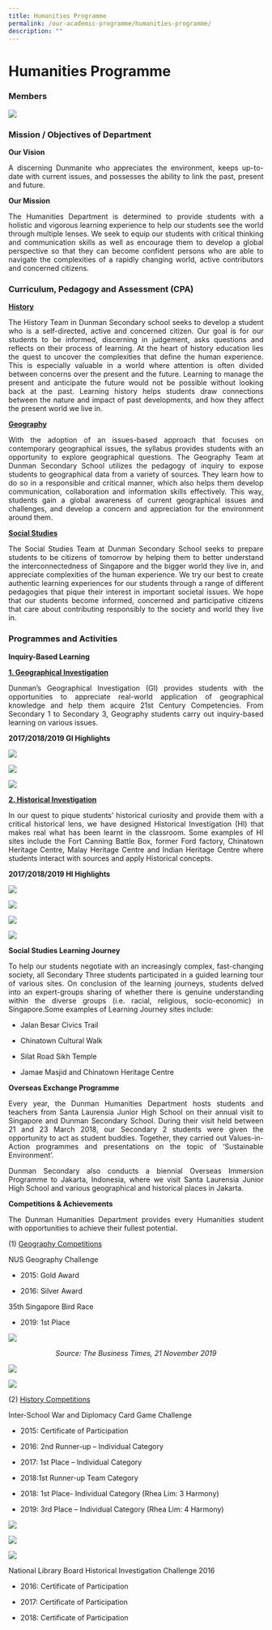 ```yaml
---
title: Humanities Programme
permalink: /our-academic-programme/humanities-programme/
description: ""
---
```

# Humanities Programme

### Members

![](/images/Our%20Academic%20Programme/Humanities/humanities%202019.jpg)

### Mission / Objectives of Department

**Our Vision**

<p style="text-align: justify;">A discerning Dunmanite who appreciates the environment, keeps up-to-date with current issues, and possesses the ability to link the past, present and future.</p>

**Our Mission**

<p style="text-align: justify;">The Humanities Department is determined to provide students with a holistic and vigorous learning experience to help our students see the world through multiple lenses. We seek to equip our students with critical thinking and communication skills as well as encourage them to develop a global perspective so that they can become confident persons who are able to navigate the complexities of a rapidly changing world, active contributors and concerned citizens.</p>

### Curriculum, Pedagogy and Assessment (CPA)

<b><u>History</u></b>

<p style="text-align: justify;">The History Team in Dunman Secondary school seeks to develop a student who is a self-directed, active and concerned citizen. Our goal is for our students to be informed, discerning in judgement, asks questions and reflects on their process of learning. At the heart of history education lies the quest to uncover the complexities that define the human experience. This is especially valuable in a world where attention is often divided between concerns over the present and the future. Learning to manage the present and anticipate the future would not be possible without looking back at the past. Learning history helps students draw connections between the nature and impact of past developments, and how they affect the present world we live in.</p>

<b><u>Geography</u></b>

<p style="text-align: justify;">With the adoption of an issues-based approach that focuses on contemporary geographical issues, the syllabus provides students with an opportunity to explore geographical questions. The Geography Team at Dunman Secondary School utilizes the pedagogy of inquiry to expose students to geographical data from a variety of sources. They learn how to do so in a responsible and critical manner, which also helps them develop communication, collaboration and information skills effectively. This way, students gain a global awareness of current geographical issues and challenges, and develop a concern and appreciation for the environment around them.</p>
 
<b><u>Social Studies</u></b>

<p style="text-align: justify;">The Social Studies Team at Dunman Secondary School seeks to prepare students to be citizens of tomorrow by helping them to better understand the interconnectedness of Singapore and the bigger world they live in, and appreciate complexities of the human experience. We try our best to create authentic learning experiences for our students through a range of different pedagogies that pique their interest in important societal issues. We hope that our students become informed, concerned and participative citizens that care about contributing responsibly to the society and world they live in.</p>

### Programmes and Activities

**Inquiry-Based Learning**

<b><u>1. Geographical Investigation</u></b>

<p style="text-align: justify;"> Dunman’s Geographical Investigation (GI) provides students with the opportunities to appreciate real-world application of geographical knowledge and help them acquire 21st Century Competencies. From Secondary 1 to Secondary 3, Geography students carry out inquiry-based learning on various issues.</p>

**2017/2018/2019 GI Highlights**

![](/images/Our%20Academic%20Programme/Humanities/GI%20HIGHLIGHTS.png)

![](/images/Our%20Academic%20Programme/Humanities/GI%202019.jpg)

![](/images/Our%20Academic%20Programme/Humanities/GI%202019%201.jpg)
  
<b><u>2. Historical Investigation</u></b>

<p style="text-align: justify;">In our quest to pique students’ historical curiosity and provide them with a critical historical lens, we have designed Historical Investigation (HI) that makes real what has been learnt in the classroom. Some examples of HI sites include the Fort Canning Battle Box, former Ford factory, Chinatown Heritage Centre, Malay Heritage Centre and Indian Heritage Centre where students interact with sources and apply Historical concepts.</p>

**2017/2018/2019 HI Highlights**

![](/images/Our%20Academic%20Programme/Humanities/HI%20HIGHLIGHTS.png)

![](/images/Our%20Academic%20Programme/Humanities/HI%20Indian%20Heritage%20Centre%202018.jpg)
 
![](/images/Our%20Academic%20Programme/Humanities/Sec%201%20HI%202019.jpg)

![](/images/Our%20Academic%20Programme/Humanities/Sec%201%20HI%202019%201.jpg)

**Social Studies Learning Journey**

<p style="text-align: justify;">To help our students negotiate with an increasingly complex, fast-changing society, all Secondary Three students participated in a guided learning tour of various sites. On conclusion of the learning journeys, students delved into an expert-groups sharing of whether there is genuine understanding within the diverse groups (i.e. racial, religious, socio-economic) in Singapore.Some examples of Learning Journey sites include:</p>

*   Jalan Besar Civics Trail

*   Chinatown Cultural Walk

*   Silat Road Sikh Temple

*   Jamae Masjid and Chinatown Heritage Centre

  
**Overseas Exchange Programme**  

<p style="text-align: justify;">Every year, the Dunman Humanities Department hosts students and teachers from Santa Laurensia Junior High School on their annual visit to Singapore and Dunman Secondary School. During their visit held between 21 and 23 March 2018, our Secondary 2 students were given the opportunity to act as student buddies. Together, they carried out Values-in-Action programmes and presentations on the topic of ‘Sustainable Environment’.  </p>
  
<p style="text-align: justify;">Dunman Secondary also conducts a biennial Overseas Immersion Programme to Jakarta, Indonesia, where we visit Santa Laurensia Junior High School and various geographical and historical places in Jakarta.</p>

**Competitions & Achievements**  

<p style="text-align: justify;">The Dunman Humanities Department provides every Humanities student with opportunities to achieve their fullest potential.

(1) <u>Geography Competitions</u>  

NUS Geography Challenge

*   2015: Gold Award

*   2016: Silver Award

35th Singapore Bird Race

*   2019: 1st Place

![](/images/Our%20Academic%20Programme/Humanities/Singapore%20Bird%20Race%202019.jpeg)

<p style="text-align: center;"><i>Source: The Business Times, 21 November 2019</i></p>

![](/images/Our%20Academic%20Programme/Humanities/challenge%20shield.jpeg)

![](/images/Our%20Academic%20Programme/Humanities/Nature%20Watch%20write%20up.jpeg)
  
(2) <u>History Competitions</u> 

Inter-School War and Diplomacy Card Game Challenge  
  

*   2015: Certificate of Participation

*   2016: 2nd Runner-up – Individual Category

*   2017: 1st Place – Individual Category

*   2018:1st Runner-up Team Category

*   2018: 1st Place- Individual Category (Rhea Lim: 3 Harmony)

*   2019: 3rd Place – Individual Category (Rhea Lim: 4 Harmony)

  


![](/images/Our%20Academic%20Programme/Humanities/War%20and%20Diplomacy%20Card%20Game%202018%20Team.jpg)

![](/images/Our%20Academic%20Programme/Humanities/War%20and%20Diplomacy%20Card%20Game%202018%20Individual.jpg)

![](/images/Our%20Academic%20Programme/Humanities/War%20and%20Diplomacy%20Card%20Game.jpg)  

National Library Board Historical Investigation Challenge 2016  

*   2016: Certificate of Participation

*   2017: Certificate of Participation

*   2018: Certificate of Participation